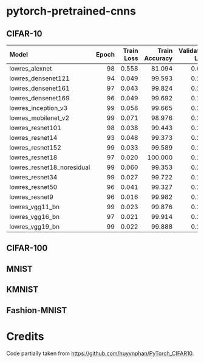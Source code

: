# pytorch-pretrained-cnns


## CIFAR-10

| Model | Epoch | Train Loss | Train Accuracy | Validation Loss | Validation Accuracy |
|:---|---:|---:|---:|---:|---:|
| lowres_alexnet | 98 | 0.558 | 81.094 | 0.601 | 79.467 |
| lowres_densenet121 | 94 | 0.049 | 99.593 | 0.237 | 94.121 |
| lowres_densenet161 | 97 | 0.043 | 99.824 | 0.250 | 94.091 |
| lowres_densenet169 | 96 | 0.049 | 99.692 | 0.241 | 93.970 |
| lowres_inception_v3 | 99 | 0.058 | 99.665 | 0.239 | 93.860 |
| lowres_mobilenet_v2 | 99 | 0.071 | 98.976 | 0.222 | 93.810 |
| lowres_resnet101 | 98 | 0.038 | 99.443 | 0.242 | 93.640 |
| lowres_resnet14 | 93 | 0.048 | 99.373 | 0.253 | 92.758 |
| lowres_resnet152 | 99 | 0.033 | 99.589 | 0.236 | 93.940 |
| lowres_resnet18 | 97 | 0.020 | 100.000 | 0.250 | 93.069 |
| lowres_resnet18_noresidual | 99 | 0.060 | 99.353 | 0.284 | 92.798 |
| lowres_resnet34 | 99 | 0.027 | 99.722 | 0.263 | 93.259 |
| lowres_resnet50 | 96 | 0.041 | 99.327 | 0.241 | 93.660 |
| lowres_resnet9 | 96 | 0.016 | 99.982 | 0.175 | 94.681 |
| lowres_vgg11_bn | 99 | 0.023 | 99.876 | 0.249 | 92.518 |
| lowres_vgg16_bn | 97 | 0.021 | 99.914 | 0.223 | 94.131 |
| lowres_vgg19_bn | 99 | 0.022 | 99.888 | 0.237 | 93.970 |

## CIFAR-100

## MNIST

## KMNIST

## Fashion-MNIST


# Credits

Code partially taken from https://github.com/huyvnphan/PyTorch_CIFAR10.
